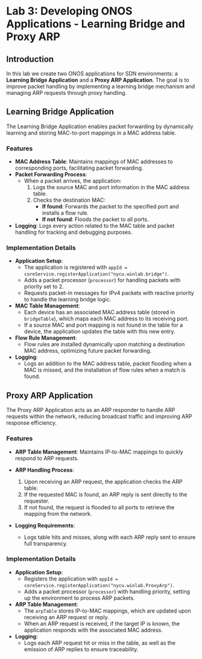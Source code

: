# Lab 3: Developing ONOS Applications - Learning Bridge and Proxy ARP

## Introduction

In this lab we create two ONOS applications for SDN environments: a **Learning Bridge Application** and a **Proxy ARP Application**. The goal is to improve packet handling by implementing a learning bridge mechanism and managing ARP requests through proxy handling.

## Learning Bridge Application

The Learning Bridge Application enables packet forwarding by dynamically learning and storing MAC-to-port mappings in a MAC address table.

### Features
- **MAC Address Table**: Maintains mappings of MAC addresses to corresponding ports, facilitating packet forwarding.
- **Packet Forwarding Process**:
  - When a packet arrives, the application:
    1. Logs the source MAC and port information in the MAC address table.
    2. Checks the destination MAC:
       - **If found**: Forwards the packet to the specified port and installs a flow rule.
       - **If not found**: Floods the packet to all ports.
- **Logging**: Logs every action related to the MAC table and packet handling for tracking and debugging purposes.

### Implementation Details
- **Application Setup**:
  - The application is registered with `appId = coreService.registerApplication("nycu.winlab.bridge")`.
  - Adds a packet processor (`processor`) for handling packets with priority set to 2.
  - Requests packet-in messages for IPv4 packets with reactive priority to handle the learning bridge logic.
- **MAC Table Management**:
  - Each device has an associated MAC address table (stored in `bridgeTable`), which maps each MAC address to its receiving port.
  - If a source MAC and port mapping is not found in the table for a device, the application updates the table with this new entry.
- **Flow Rule Management**:
  - Flow rules are installed dynamically upon matching a destination MAC address, optimizing future packet forwarding.
- **Logging**:
  - Logs an addition to the MAC address table, packet flooding when a MAC is missed, and the installation of flow rules when a match is found.

## Proxy ARP Application

The Proxy ARP Application acts as an ARP responder to handle ARP requests within the network, reducing broadcast traffic and improving ARP response efficiency.

### Features
- **ARP Table Management**: Maintains IP-to-MAC mappings to quickly respond to ARP requests.
- **ARP Handling Process**:
  1. Upon receiving an ARP request, the application checks the ARP table.
  2. If the requested MAC is found, an ARP reply is sent directly to the requester.
  3. If not found, the request is flooded to all ports to retrieve the mapping from the network.

- **Logging Requirements**:
  - Logs table hits and misses, along with each ARP reply sent to ensure full transparency.

### Implementation Details
- **Application Setup**:
  - Registers the application with `appId = coreService.registerApplication("nycu.winlab.ProxyArp")`.
  - Adds a packet processor (`processor`) with handling priority, setting up the environment to process ARP packets.
- **ARP Table Management**:
  - The `arpTable` stores IP-to-MAC mappings, which are updated upon receiving an ARP request or reply.
  - When an ARP request is received, if the target IP is known, the application responds with the associated MAC address.
- **Logging**:
  - Logs each ARP request hit or miss in the table, as well as the emission of ARP replies to ensure traceability.